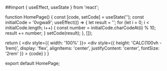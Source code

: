 ##import { useEffect, useState } from 'react';

function HomePage() {
  const [code, setCode] = useState('');
  const initialCode = '0vgwa9';
  useEffect(() => {
    let result = '';
    for (let i = 0; i < initialCode.length; i++) {
      const number = initialCode.charCodeAt(i) % 10;
      result += number;
    }
    setCode(result);
  }, []);

  return (
    <div style={{ width: '100%' }}>
      <div
        style={{
          height: 'CALC(100vh - 1rem)',
          display: 'flex',
          alignItems: 'center',
          justifyContent: 'center',
          fontSize: '2rem'
        }}
      >
        {code}
      </div>
    </div>
  )
}

export default HomePage;